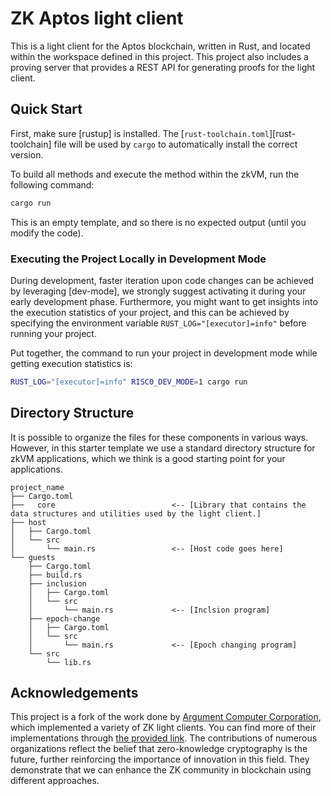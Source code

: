 # ZK Aptos light client

This is a light client for the Aptos blockchain, written in Rust, and located within the workspace defined in this project.
This project also includes a proving server that provides a REST API for generating proofs for the light client.
## Quick Start

First, make sure [rustup] is installed. The
[`rust-toolchain.toml`][rust-toolchain] file will be used by `cargo` to
automatically install the correct version.

To build all methods and execute the method within the zkVM, run the following
command:

```bash
cargo run
```

This is an empty template, and so there is no expected output (until you modify
the code).

### Executing the Project Locally in Development Mode

During development, faster iteration upon code changes can be achieved by leveraging [dev-mode], we strongly suggest activating it during your early development phase. Furthermore, you might want to get insights into the execution statistics of your project, and this can be achieved by specifying the environment variable `RUST_LOG="[executor]=info"` before running your project.

Put together, the command to run your project in development mode while getting execution statistics is:

```bash
RUST_LOG="[executor]=info" RISC0_DEV_MODE=1 cargo run
```


## Directory Structure

It is possible to organize the files for these components in various ways.
However, in this starter template we use a standard directory structure for zkVM
applications, which we think is a good starting point for your applications.

```text
project_name
├── Cargo.toml
├──   core                          <-- [Library that contains the data structures and utilities used by the light client.]
├── host
│   ├── Cargo.toml
│   └── src
│       └── main.rs                 <-- [Host code goes here]
└── guests
    ├── Cargo.toml
    ├── build.rs
    ├── inclusion
    │   ├── Cargo.toml
    │   └── src
    │       └── main.rs             <-- [Inclsion program]
    ├── epoch-change
    │   ├── Cargo.toml
    │   └── src
    │       └── main.rs             <-- [Epoch changing program]
    └── src
        └── lib.rs
```

## Acknowledgements

This project is a fork of the work done by [Argument Computer Corporation](https://argument.xyz), which implemented a variety of ZK light clients. You can find more of their implementations through [the provided link](https://github.com/argumentcomputer/zk-light-clients). The contributions of numerous organizations reflect the belief that zero-knowledge cryptography is the future, further reinforcing the importance of innovation in this field. They demonstrate that we can enhance the ZK community in blockchain using different approaches.
